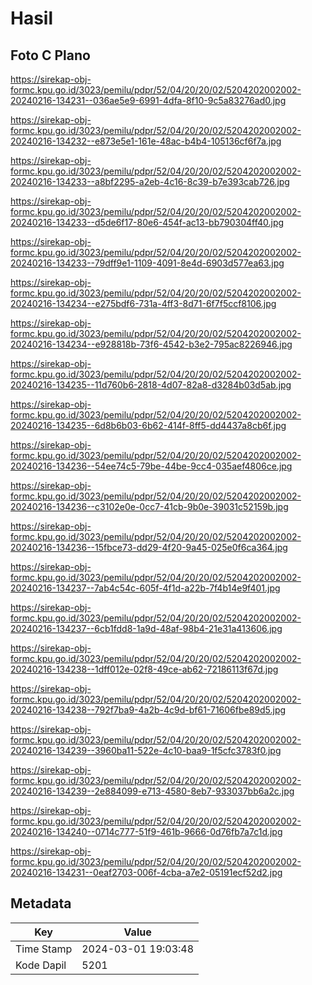 # Hasil

## Foto C Plano

https://sirekap-obj-formc.kpu.go.id/3023/pemilu/pdpr/52/04/20/20/02/5204202002002-20240216-134231--036ae5e9-6991-4dfa-8f10-9c5a83276ad0.jpg

https://sirekap-obj-formc.kpu.go.id/3023/pemilu/pdpr/52/04/20/20/02/5204202002002-20240216-134232--e873e5e1-161e-48ac-b4b4-105136cf6f7a.jpg

https://sirekap-obj-formc.kpu.go.id/3023/pemilu/pdpr/52/04/20/20/02/5204202002002-20240216-134233--a8bf2295-a2eb-4c16-8c39-b7e393cab726.jpg

https://sirekap-obj-formc.kpu.go.id/3023/pemilu/pdpr/52/04/20/20/02/5204202002002-20240216-134233--d5de6f17-80e6-454f-ac13-bb790304ff40.jpg

https://sirekap-obj-formc.kpu.go.id/3023/pemilu/pdpr/52/04/20/20/02/5204202002002-20240216-134233--79dff9e1-1109-4091-8e4d-6903d577ea63.jpg

https://sirekap-obj-formc.kpu.go.id/3023/pemilu/pdpr/52/04/20/20/02/5204202002002-20240216-134234--e275bdf6-731a-4ff3-8d71-6f7f5ccf8106.jpg

https://sirekap-obj-formc.kpu.go.id/3023/pemilu/pdpr/52/04/20/20/02/5204202002002-20240216-134234--e928818b-73f6-4542-b3e2-795ac8226946.jpg

https://sirekap-obj-formc.kpu.go.id/3023/pemilu/pdpr/52/04/20/20/02/5204202002002-20240216-134235--11d760b6-2818-4d07-82a8-d3284b03d5ab.jpg

https://sirekap-obj-formc.kpu.go.id/3023/pemilu/pdpr/52/04/20/20/02/5204202002002-20240216-134235--6d8b6b03-6b62-414f-8ff5-dd4437a8cb6f.jpg

https://sirekap-obj-formc.kpu.go.id/3023/pemilu/pdpr/52/04/20/20/02/5204202002002-20240216-134236--54ee74c5-79be-44be-9cc4-035aef4806ce.jpg

https://sirekap-obj-formc.kpu.go.id/3023/pemilu/pdpr/52/04/20/20/02/5204202002002-20240216-134236--c3102e0e-0cc7-41cb-9b0e-39031c52159b.jpg

https://sirekap-obj-formc.kpu.go.id/3023/pemilu/pdpr/52/04/20/20/02/5204202002002-20240216-134236--15fbce73-dd29-4f20-9a45-025e0f6ca364.jpg

https://sirekap-obj-formc.kpu.go.id/3023/pemilu/pdpr/52/04/20/20/02/5204202002002-20240216-134237--7ab4c54c-605f-4f1d-a22b-7f4b14e9f401.jpg

https://sirekap-obj-formc.kpu.go.id/3023/pemilu/pdpr/52/04/20/20/02/5204202002002-20240216-134237--6cb1fdd8-1a9d-48af-98b4-21e31a413606.jpg

https://sirekap-obj-formc.kpu.go.id/3023/pemilu/pdpr/52/04/20/20/02/5204202002002-20240216-134238--1dff012e-02f8-49ce-ab62-72186113f67d.jpg

https://sirekap-obj-formc.kpu.go.id/3023/pemilu/pdpr/52/04/20/20/02/5204202002002-20240216-134238--792f7ba9-4a2b-4c9d-bf61-71606fbe89d5.jpg

https://sirekap-obj-formc.kpu.go.id/3023/pemilu/pdpr/52/04/20/20/02/5204202002002-20240216-134239--3960ba11-522e-4c10-baa9-1f5cfc3783f0.jpg

https://sirekap-obj-formc.kpu.go.id/3023/pemilu/pdpr/52/04/20/20/02/5204202002002-20240216-134239--2e884099-e713-4580-8eb7-933037bb6a2c.jpg

https://sirekap-obj-formc.kpu.go.id/3023/pemilu/pdpr/52/04/20/20/02/5204202002002-20240216-134240--0714c777-51f9-461b-9666-0d76fb7a7c1d.jpg

https://sirekap-obj-formc.kpu.go.id/3023/pemilu/pdpr/52/04/20/20/02/5204202002002-20240216-134231--0eaf2703-006f-4cba-a7e2-05191ecf52d2.jpg


## Metadata

| Key        | Value               |
| ---------- | ------------------- |
| Time Stamp | 2024-03-01 19:03:48 |
| Kode Dapil | 5201                |



